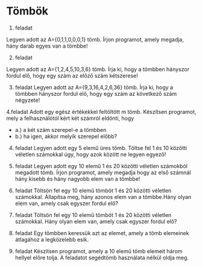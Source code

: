 # Tömbök

1. feladat
   
Legyen adott az A={0,1,1,0,0,0,1} tömb. Írjon programot, amely megadja, hány darab egyes van a tömbbe!

2. feladat
 
Legyen adott az A={1,2,4,5,10,3,6} tömb. Írja ki, hogy a tömbben hányszor fordul elő, hogy egy szám az előző szám kétszerese!

3. feladat
Legyen adott az A={9,3,16,4,2,6,36} tömb. Írja ki, hogy a tömbben hányszor fordul elő, hogy egy szám az következő szám négyzete!

4.feladat
Adott egy egész értékekkel feltöltött m tömb. Készítsen programot, mely a felhasználótól kért két számról eldönti, hogy

- a.) a két szám szerepel-e a tömbben
- b.) ha igen, akkor melyik szerepel előbb?

4. feladat
Legyen adott egy 5 elemű üres tömb. Töltse fel 1 és 10 közötti véletlen számokkal úgy, hogy azok között ne legyen egyező!

5. feladat
Legyen adott egy 10 elemű 1 és 20 közötti véletlen számokból megadott tömb. Írjon programot, amely megadja hogy az első számnál hány kisebb és hány nagyobb elem van a tömbbe!

6. feladat
Töltsön fel egy 10 elemű tömböt 1 és 20 közötti véletlen számokkal. Állapítsa meg, hány azonos elem van a tömbbe.Hány olyan elem van, amely csak egyszer fordul elő?

7. feladat
Töltsön fel egy 10 elemű tömböt 1 és 20 közötti véletlen számokkal. Hány olyan elem van, amely csak egyszer fordul elő?

8. feladat
Egy tömbben  keressük azt az elemet, amely a tömb elemeinek átlagához a legközelebb esik.

9. feladat
Készítsen programot, amely a 10 elemű tömb elemeit három hellyel előre tolja. A feladatot segédtömb használata nélkül oldja meg.
